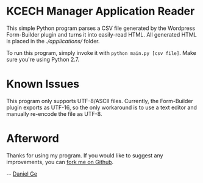 KCECH Manager Application Reader
================================
This simple Python program parses a CSV file generated by the Wordpress
Form-Builder plugin and turns it into easily-read HTML. All generated HTML
is placed in the *./applications/* folder.

To run this program, simply invoke it with `python main.py [csv file]`. Make sure
you're using Python 2.7.


Known Issues
============
This program only supports UTF-8/ASCII files. Currently, the Form-Builder plugin
exports as UTF-16, so the only workaround is to use a text editor and manually
re-encode the file as UTF-8.


Afterword
=========
Thanks for using my program. If you would like to suggest any improvements,
you can [fork me on Github](https://github.com/DanGe42/kcech-manager-app-reader).

-- [Daniel Ge](http://www.danielge.org)
